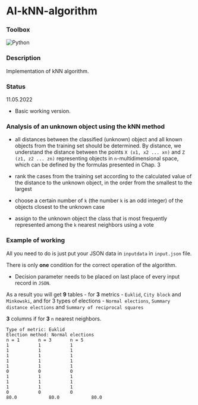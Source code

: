 # AI-kNN-algorithm

### Toolbox

![Python](https://img.shields.io/badge/python-3670A0?style=for-the-badge&logo=python&logoColor=ffdd54)

### Description
Implementation of kNN algorithm.

### Status

11.05.2022
- Basic working version.

### Analysis of an unknown object using the kNN method

- all distances between the classified (unknown) object and all known objects from the training set should be determined. By distance, we understand the distance between the points `X (x1, x2 ... xn)` and `Z (z1, z2 ... zn)` representing objects in `n`-multidimensional space, which can be defined by the formulas presented in Chap. 3

- rank the cases from the training set according to the calculated value of the distance to the unknown object, in the order from the smallest to the largest

- choose a certain number of `k` (the number `k` is an odd integer) of the objects closest to the unknown case

- assign to the unknown object the class that is most frequently represented among the `k` nearest neighbors using a vote

### Example of working

All you need to do is just put your JSON data in `inputdata` in `input.json` file.

There is only **one** condition for the correct operation of the algorithm.

- Decision parameter needs to be placed on last place of every input record in `JSON`.

As a result you will get **9** tables - for **3** metrics - `Euklid`, `City block` and `Minkowski`, and for 3 types of elections - `Normal elections`, `Summary distance elections` and `Summary of reciprocal squares`

**3** columns if for **3** `n` nearest neighbors.
```
Type of metric: Euklid
Election method: Normal elections
n = 1		n = 3		n = 5
1			1			1
1			1			1
1			1			1
1			1			1
1			1			1
0			0			0
1			1			1
1			1			1
1			1			1
0			0			0
80.0			80.0			80.0	    
```
